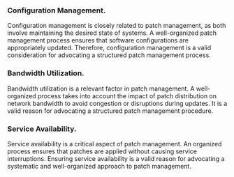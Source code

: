 ### Configuration Management.
Configuration management is closely related to patch management, as both involve maintaining the desired state of systems. A well-organized patch management process ensures that software configurations are appropriately updated. Therefore, configuration management is a valid consideration for advocating a structured patch management process.

### Bandwidth Utilization. 
Bandwidth utilization is a relevant factor in patch management. A well-organized process takes into account the impact of patch distribution on network bandwidth to avoid congestion or disruptions during updates. It is a valid reason for advocating a structured patch management procedure.

### Service Availability. 
Service availability is a critical aspect of patch management. An organized process ensures that patches are applied without causing service interruptions. Ensuring service availability is a valid reason for advocating a systematic and well-organized approach to patch management.
